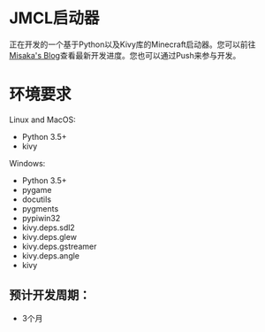 # JMCL启动器
正在开发的一个基于Python以及Kivy库的Minecraft启动器。您可以前往[Misaka's Blog](https://blog.geekgame.top "MikuMiku~")查看最新开发进度。您也可以通过Push来参与开发。

# 环境要求

Linux and MacOS:
- Python 3.5+
- kivy

Windows:
- Python 3.5+
- pygame
- docutils 
- pygments 
- pypiwin32 
- kivy.deps.sdl2 
- kivy.deps.glew
- kivy.deps.gstreamer
- kivy.deps.angle
- kivy

## 预计开发周期： 
- 3个月